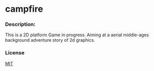 campfire
========

### Description:

This is a 2D platform Game in progress.
Aiming at a aerial middle-ages background adventure story of 2d graphics.

### License

[MIT](./LICENSE)